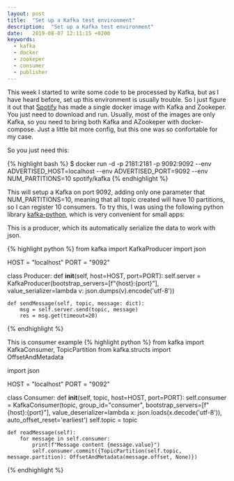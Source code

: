```yaml
---
layout: post
title:  "Set up a Kafka test environment"
description:  "Set up a Kafka test environment"
date:   2019-08-07 12:11:15 +0200
keywords:
  - kafka
  - docker
  - zookeper
  - consumer
  - publisher
---
```


This week I started to write some code to be processed by Kafka, but as I have heard before, set up this environment is usually trouble. So I just figure it out that [Spotify][kafka-github] has made a single docker image with Kafka and Zookeper. You just need to download and run. Usually, most of the images are only Kafka, so you need to bring both Kafka and AZookeper with docker-compose. Just a little bit more config, but this one was so confortable for my case.

So you just need this:

{% highlight bash %}
$ docker run -d -p 2181:2181 -p 9092:9092 --env ADVERTISED_HOST=localhost --env ADVERTISED_PORT=9092 --env NUM_PARTITIONS=10 spotify/kafka
{% endhighlight %}

This will setup a Kafka on port 9092, adding only one parameter that NUM_PARTITIONS=10, meaning that all topic created will have 10 partitions, so I can register 10 consumers. To try this, I was using the following python library [kafka-python][lib-link], which is very convenient for small apps:

This is a producer, which its automatically serialize the data to work with json.

{% highlight python %}
from kafka import KafkaProducer
import json

HOST = "localhost"
PORT = "9092"

class Producer:
    def __init__(self, host=HOST, port=PORT):
        self.server = KafkaProducer(bootstrap_servers=[f"{host}:{port}"],
                                     value_serializer=lambda v: json.dumps(v).encode('utf-8'))

    def sendMessage(self, topic, message: dict):
        msg = self.server.send(topic, message)
        res = msg.get(timeout=20)
{% endhighlight %}


This is consumer example
{% highlight python %}
from kafka import KafkaConsumer, TopicPartition
from kafka.structs import OffsetAndMetadata

import json

HOST = "localhost"
PORT = "9092"

class Consumer:
    def __init__(self, topic, host=HOST, port=PORT):
        self.consumer = KafkaConsumer(topic,
                                      group_id="consumer",
                                      bootstrap_servers=[f"{host}:{port}"],
                                      value_deserializer=lambda x: json.loads(x.decode('utf-8')),
                                      auto_offset_reset='earliest')
        self.topic = topic

    def readMessage(self):
        for message in self.consumer:
            print(f"Message content {message.value}")
            self.consumer.commit({TopicPartition(self.topic, message.partition): OffsetAndMetadata(message.offset, None)})
{% endhighlight %}



[kafka-github]: https://github.com/spotify/docker-kafka/
[lib-link]: https://pypi.org/project/kafka-python/
